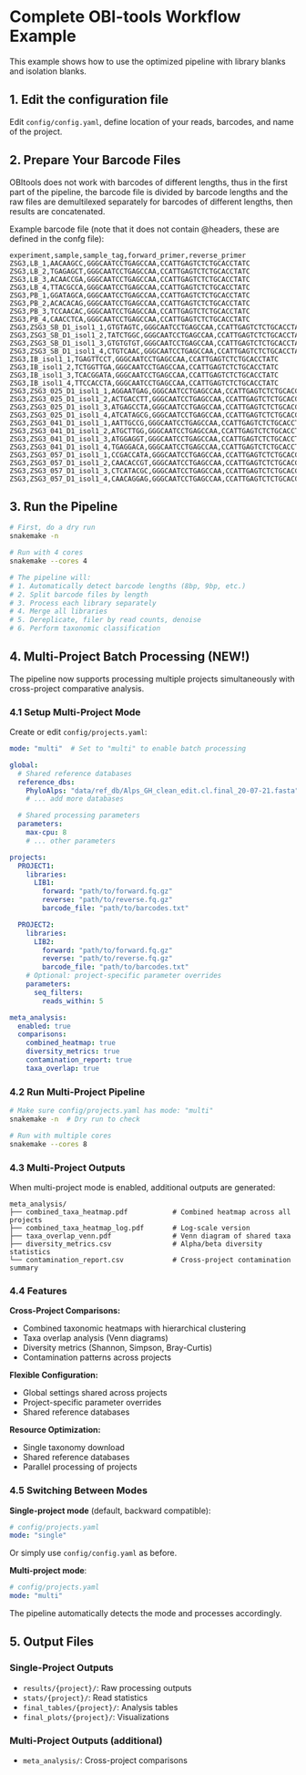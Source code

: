 # Complete OBI-tools Workflow Example

This example shows how to use the optimized pipeline with library blanks and isolation blanks.

## 1. Edit the configuration file
Edit `config/config.yaml`, define location of your reads, barcodes, and name of the project.

## 2. Prepare Your Barcode Files
OBItools does not work with barcodes of different lengths, thus in the first part of the pipeline, the barcode file is divided by barcode lengths and the raw files are demultilexed separately for barcodes of different lengths, then results are concatenated.

Example barcode file (note that it does not contain @headers, these are defined in the confg file):
```csv
experiment,sample,sample_tag,forward_primer,reverse_primer
ZSG3,LB_1,AACAAGCC,GGGCAATCCTGAGCCAA,CCATTGAGTCTCTGCACCTATC
ZSG3,LB_2,TGAGAGCT,GGGCAATCCTGAGCCAA,CCATTGAGTCTCTGCACCTATC
ZSG3,LB_3,ACAACCGA,GGGCAATCCTGAGCCAA,CCATTGAGTCTCTGCACCTATC
ZSG3,LB_4,TTACGCCA,GGGCAATCCTGAGCCAA,CCATTGAGTCTCTGCACCTATC
ZSG3,PB_1,GGATAGCA,GGGCAATCCTGAGCCAA,CCATTGAGTCTCTGCACCTATC
ZSG3,PB_2,ACACACAG,GGGCAATCCTGAGCCAA,CCATTGAGTCTCTGCACCTATC
ZSG3,PB_3,TCCAACAC,GGGCAATCCTGAGCCAA,CCATTGAGTCTCTGCACCTATC
ZSG3,PB_4,CAACCTCA,GGGCAATCCTGAGCCAA,CCATTGAGTCTCTGCACCTATC
ZSG3,ZSG3_SB_D1_isol1_1,GTGTAGTC,GGGCAATCCTGAGCCAA,CCATTGAGTCTCTGCACCTATC
ZSG3,ZSG3_SB_D1_isol1_2,TATCTGGC,GGGCAATCCTGAGCCAA,CCATTGAGTCTCTGCACCTATC
ZSG3,ZSG3_SB_D1_isol1_3,GTGTGTGT,GGGCAATCCTGAGCCAA,CCATTGAGTCTCTGCACCTATC
ZSG3,ZSG3_SB_D1_isol1_4,CTGTCAAC,GGGCAATCCTGAGCCAA,CCATTGAGTCTCTGCACCTATC
ZSG3,IB_isol1_1,TGAGTTCCT,GGGCAATCCTGAGCCAA,CCATTGAGTCTCTGCACCTATC
ZSG3,IB_isol1_2,TCTGGTTGA,GGGCAATCCTGAGCCAA,CCATTGAGTCTCTGCACCTATC
ZSG3,IB_isol1_3,TCACGGATA,GGGCAATCCTGAGCCAA,CCATTGAGTCTCTGCACCTATC
ZSG3,IB_isol1_4,TTCCACCTA,GGGCAATCCTGAGCCAA,CCATTGAGTCTCTGCACCTATC
ZSG3,ZSG3_025_D1_isol1_1,AGGAATGAG,GGGCAATCCTGAGCCAA,CCATTGAGTCTCTGCACCTATC
ZSG3,ZSG3_025_D1_isol1_2,ACTGACCTT,GGGCAATCCTGAGCCAA,CCATTGAGTCTCTGCACCTATC
ZSG3,ZSG3_025_D1_isol1_3,ATGAGCCTA,GGGCAATCCTGAGCCAA,CCATTGAGTCTCTGCACCTATC
ZSG3,ZSG3_025_D1_isol1_4,ATCATAGCG,GGGCAATCCTGAGCCAA,CCATTGAGTCTCTGCACCTATC
ZSG3,ZSG3_041_D1_isol1_1,AATTGCCG,GGGCAATCCTGAGCCAA,CCATTGAGTCTCTGCACCTATC
ZSG3,ZSG3_041_D1_isol1_2,ATGCTTGG,GGGCAATCCTGAGCCAA,CCATTGAGTCTCTGCACCTATC
ZSG3,ZSG3_041_D1_isol1_3,ATGGAGGT,GGGCAATCCTGAGCCAA,CCATTGAGTCTCTGCACCTATC
ZSG3,ZSG3_041_D1_isol1_4,TGAGGACA,GGGCAATCCTGAGCCAA,CCATTGAGTCTCTGCACCTATC
ZSG3,ZSG3_057_D1_isol1_1,CCGACCATA,GGGCAATCCTGAGCCAA,CCATTGAGTCTCTGCACCTATC
ZSG3,ZSG3_057_D1_isol1_2,CAACACCGT,GGGCAATCCTGAGCCAA,CCATTGAGTCTCTGCACCTATC
ZSG3,ZSG3_057_D1_isol1_3,CTCATACGC,GGGCAATCCTGAGCCAA,CCATTGAGTCTCTGCACCTATC
ZSG3,ZSG3_057_D1_isol1_4,CAACAGGAG,GGGCAATCCTGAGCCAA,CCATTGAGTCTCTGCACCTATC
```

## 3. Run the Pipeline

```bash
# First, do a dry run
snakemake -n

# Run with 4 cores
snakemake --cores 4

# The pipeline will:
# 1. Automatically detect barcode lengths (8bp, 9bp, etc.)
# 2. Split barcode files by length
# 3. Process each library separately
# 4. Merge all libraries
# 5. Dereplicate, filer by read counts, denoise
# 6. Perform taxonomic classification
```

## 4. Multi-Project Batch Processing (NEW!)

The pipeline now supports processing multiple projects simultaneously with cross-project comparative analysis.

### 4.1 Setup Multi-Project Mode

Create or edit `config/projects.yaml`:

```yaml
mode: "multi"  # Set to "multi" to enable batch processing

global:
  # Shared reference databases
  reference_dbs:
    PhyloAlps: "data/ref_db/Alps_GH_clean_edit.cl.final_20-07-21.fasta"
    # ... add more databases

  # Shared processing parameters
  parameters:
    max-cpu: 8
    # ... other parameters

projects:
  PROJECT1:
    libraries:
      LIB1:
        forward: "path/to/forward.fq.gz"
        reverse: "path/to/reverse.fq.gz"
        barcode_file: "path/to/barcodes.txt"

  PROJECT2:
    libraries:
      LIB2:
        forward: "path/to/forward.fq.gz"
        reverse: "path/to/reverse.fq.gz"
        barcode_file: "path/to/barcodes.txt"
    # Optional: project-specific parameter overrides
    parameters:
      seq_filters:
        reads_within: 5

meta_analysis:
  enabled: true
  comparisons:
    combined_heatmap: true
    diversity_metrics: true
    contamination_report: true
    taxa_overlap: true
```

### 4.2 Run Multi-Project Pipeline

```bash
# Make sure config/projects.yaml has mode: "multi"
snakemake -n  # Dry run to check

# Run with multiple cores
snakemake --cores 8
```

### 4.3 Multi-Project Outputs

When multi-project mode is enabled, additional outputs are generated:

```
meta_analysis/
├── combined_taxa_heatmap.pdf           # Combined heatmap across all projects
├── combined_taxa_heatmap_log.pdf       # Log-scale version
├── taxa_overlap_venn.pdf               # Venn diagram of shared taxa
├── diversity_metrics.csv               # Alpha/beta diversity statistics
└── contamination_report.csv            # Cross-project contamination summary
```

### 4.4 Features

**Cross-Project Comparisons:**
- Combined taxonomic heatmaps with hierarchical clustering
- Taxa overlap analysis (Venn diagrams)
- Diversity metrics (Shannon, Simpson, Bray-Curtis)
- Contamination patterns across projects

**Flexible Configuration:**
- Global settings shared across projects
- Project-specific parameter overrides
- Shared reference databases

**Resource Optimization:**
- Single taxonomy download
- Shared reference databases
- Parallel processing of projects

### 4.5 Switching Between Modes

**Single-project mode** (default, backward compatible):
```yaml
# config/projects.yaml
mode: "single"
```
Or simply use `config/config.yaml` as before.

**Multi-project mode**:
```yaml
# config/projects.yaml
mode: "multi"
```

The pipeline automatically detects the mode and processes accordingly.

## 5. Output Files

### Single-Project Outputs
- `results/{project}/`: Raw processing outputs
- `stats/{project}/`: Read statistics
- `final_tables/{project}/`: Analysis tables
- `final_plots/{project}/`: Visualizations

### Multi-Project Outputs (additional)
- `meta_analysis/`: Cross-project comparisons
